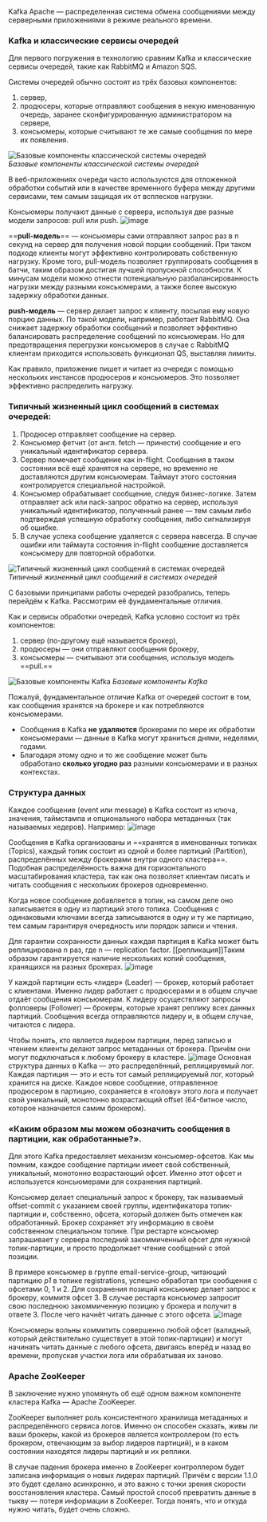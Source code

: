 Kafka Apache — распределенная система обмена сообщениями между серверными приложениями в режиме реального времени.
### Kafka и классические сервисы очередей
 
Для первого погружения в технологию сравним Kafka и классические сервисы очередей, такие как RabbitMQ и Amazon SQS.

Системы очередей обычно состоят из трёх базовых компонентов:
1) сервер,  
2) продюсеры, которые отправляют сообщения в некую именованную очередь, заранее сконфигурированную администратором на сервере,  
3) консьюмеры, которые считывают те же самые сообщения по мере их появления.

![Базовые компоненты классической системы очередей](https://habrastorage.org/r/w1560/webt/um/l8/-c/uml8-cneukvlbvcimxol6uy_8ee.jpeg)  
_Базовые компоненты классической системы очередей_

В веб-приложениях очереди часто используются для отложенной обработки событий или в качестве временного буфера между другими сервисами, тем самым защищая их от всплесков нагрузки.

Консьюмеры получают данные с сервера, используя две разные модели запросов: pull или push.
![image](https://habrastorage.org/r/w1560/webt/jb/4q/hx/jb4qhx52jtq1wbv4ubvp6smcouy.jpeg)

==**pull-модель**== — консьюмеры сами отправляют запрос раз в n секунд на сервер для получения новой порции сообщений. При таком подходе клиенты могут эффективно контролировать собственную нагрузку. Кроме того, pull-модель позволяет группировать сообщения в батчи, таким образом достигая лучшей пропускной способности. К минусам модели можно отнести потенциальную разбалансированность нагрузки между разными консьюмерами, а также более высокую задержку обработки данных.

**push-модель** — сервер делает запрос к клиенту, посылая ему новую порцию данных. По такой модели, например, работает RabbitMQ. Она снижает задержку обработки сообщений и позволяет эффективно балансировать распределение сообщений по консьюмерам. Но для предотвращения перегрузки консьюмеров в случае с RabbitMQ клиентам приходится использовать функционал QS, выставляя лимиты.

Как правило, приложение пишет и читает из очереди с помощью нескольких инстансов продюсеров и консьюмеров. Это позволяет эффективно распределить нагрузку.

### **Типичный жизненный цикл сообщений в системах очередей:**

1. Продюсер отправляет сообщение на сервер.
2. Консьюмер фетчит (от англ. fetch — принести) сообщение и его уникальный идентификатор сервера.
3. Сервер помечает сообщение как in-flight. Сообщения в таком состоянии всё ещё хранятся на сервере, но временно не доставляются другим консьюмерам. Таймаут этого состояния контролируется специальной настройкой.
4. Консьюмер обрабатывает сообщение, следуя бизнес-логике. Затем отправляет ack или nack-запрос обратно на сервер, используя уникальный идентификатор, полученный ранее — тем самым либо подтверждая успешную обработку сообщения, либо сигнализируя об ошибке.
5. В случае успеха сообщение удаляется с сервера навсегда. В случае ошибки или таймаута состояния in-flight сообщение доставляется консьюмеру для повторной обработки.

![Типичный жизненный цикл сообщений в системах очередей](https://habrastorage.org/r/w1560/webt/pj/z3/om/pjz3omn_vveatepdzzv_h6lydzk.jpeg)  
_Типичный жизненный цикл сообщений в системах очередей_

С базовыми принципами работы очередей разобрались, теперь перейдём к Kafka. Рассмотрим её фундаментальные отличия.

Как и сервисы обработки очередей, Kafka условно состоит из трёх компонентов:

1) сервер (по-другому ещё называется брокер),  
2) продюсеры — они отправляют сообщения брокеру,  
3) консьюмеры — считывают эти сообщения, используя модель ==pull.==

![Базовые компоненты Kafka](https://habrastorage.org/r/w1560/webt/ev/eq/et/eveqetc3tgpfccvfekyr2unfn1k.jpeg)
_Базовые компоненты Kafka_

Пожалуй, фундаментальное отличие Kafka от очередей состоит в том, как сообщения хранятся на брокере и как потребляются консьюмерами.

- Сообщения в Kafka **не удаляются** брокерами по мере их обработки консьюмерами — данные в Kafka могут храниться днями, неделями, годами.
- Благодаря этому одно и то же сообщение может быть обработано **сколько угодно раз** разными консьюмерами и в разных контекстах.

### Структура данных

Каждое сообщение (event или message) в Kafka состоит из ключа, значения, таймстампа и опционального набора метаданных (так называемых хедеров).
Например:
![image](https://habrastorage.org/r/w1560/webt/ie/yy/jz/ieyyjza8sy1trtv9zyau75ki16a.jpeg)

Сообщения в Kafka организованы и ==хранятся в именованных топиках (Topics), каждый топик состоит из одной и более партиций (Partition), распределённых между брокерами внутри одного кластера==. Подобная распределённость важна для горизонтального масштабирования кластера, так как она позволяет клиентам писать и читать сообщения с нескольких брокеров одновременно.

Когда новое сообщение добавляется в топик, на самом деле оно записывается в одну из партиций этого топика. Сообщения с одинаковыми ключами всегда записываются в одну и ту же партицию, тем самым гарантируя очередность или порядок записи и чтения.

Для гарантии сохранности данных каждая партиция в Kafka может быть реплицирована n раз, где n — replication factor. [[репликация]]Таким образом гарантируется наличие нескольких копий сообщения, хранящихся на разных брокерах.
![image](https://habrastorage.org/r/w1560/webt/rf/ht/5-/rfht5-7j-ccosaiszga37fohbde.png)

У каждой партиции есть «лидер» (Leader) — брокер, который работает с клиентами. Именно лидер работает с продюсерами и в общем случае отдаёт сообщения консьюмерам. К лидеру осуществляют запросы фолловеры (Follower) — брокеры, которые хранят реплику всех данных партиций. Сообщения всегда отправляются лидеру и, в общем случае, читаются с лидера.

Чтобы понять, кто является лидером партиции, перед записью и чтением клиенты делают запрос метаданных от брокера. Причём они могут подключаться к любому брокеру в кластере.
![image](https://habrastorage.org/r/w1560/webt/ej/pz/oz/ejpzozezf7jk-sbjdpjgqtpbdfi.png)
Основная структура данных в Kafka — это распределённый, реплицируемый лог. Каждая партиция — это и есть тот самый реплицируемый лог, который хранится на диске. Каждое новое сообщение, отправленное продюсером в партицию, сохраняется в «голову» этого лога и получает свой уникальный, монотонно возрастающий offset (64-битное число, которое назначается самим брокером).

### **«Каким образом мы можем обозначить сообщения в партиции, как обработанные?»**.

Для этого Kafka предоставляет механизм консьюмер-офсетов. Как мы помним, каждое сообщение партиции имеет свой собственный, уникальный, монотонно возрастающий офсет. Именно этот офсет и используется консьюмерами для сохранения партиций.

Консьюмер делает специальный запрос к брокеру, так называемый offset-commit с указанием своей группы, идентификатора топик-партиции и, собственно, офсета, который должен быть отмечен как обработанный. Брокер сохраняет эту информацию в своём собственном специальном топике. При рестарте консьюмер запрашивает у сервера последний закоммиченный офсет для нужной топик-партиции, и просто продолжает чтение сообщений с этой позиции.

В примере консьюмер в группе email-service-group, читающий партицию _p1_ в топике registrations, успешно обработал три сообщения с офсетами 0, 1 и 2. Для сохранения позиций консьюмер делает запрос к брокеру, коммитя офсет 3. В случае рестарта консьюмер запросит свою последнюю закоммиченную позицию у брокера и получит в ответе 3. После чего начнёт читать данные с этого офсета.
![image](https://habrastorage.org/r/w1560/webt/ek/ky/j0/ekkyj0jvl3tuf3v3dkzp7falp84.jpeg)

Консьюмеры вольны коммитить совершенно любой офсет (валидный, который действительно существует в этой топик-партиции) и могут начинать читать данные с любого офсета, двигаясь вперёд и назад во времени, пропуская участки лога или обрабатывая их заново.

### Apache ZooKeeper

В заключение нужно упомянуть об ещё одном важном компоненте кластера Kafka — Apache ZooKeeper.

ZooKeeper выполняет роль консистентного хранилища метаданных и распределённого сервиса логов. Именно он способен сказать, живы ли ваши брокеры, какой из брокеров является контроллером (то есть брокером, отвечающим за выбор лидеров партиций), и в каком состоянии находятся лидеры партиций и их реплики.

В случае падения брокера именно в ZooKeeper контроллером будет записана информация о новых лидерах партиций. Причём с версии 1.1.0 это будет сделано асинхронно, и это важно с точки зрения скорости восстановления кластера. Самый простой способ превратить данные в тыкву — потеря информации в ZooKeeper. Тогда понять, что и откуда нужно читать, будет очень сложно.